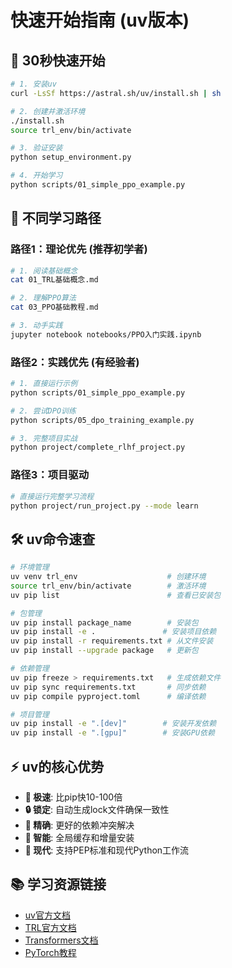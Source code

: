 # 快速开始指南 (uv版本)

## 🚀 30秒快速开始

```bash
# 1. 安装uv
curl -LsSf https://astral.sh/uv/install.sh | sh

# 2. 创建并激活环境
./install.sh
source trl_env/bin/activate

# 3. 验证安装
python setup_environment.py

# 4. 开始学习
python scripts/01_simple_ppo_example.py
```

## 🎯 不同学习路径

### 路径1：理论优先 (推荐初学者)
```bash
# 1. 阅读基础概念
cat 01_TRL基础概念.md

# 2. 理解PPO算法
cat 03_PPO基础教程.md

# 3. 动手实践
jupyter notebook notebooks/PPO入门实践.ipynb
```

### 路径2：实践优先 (有经验者)
```bash
# 1. 直接运行示例
python scripts/01_simple_ppo_example.py

# 2. 尝试DPO训练
python scripts/05_dpo_training_example.py

# 3. 完整项目实战
python project/complete_rlhf_project.py
```

### 路径3：项目驱动
```bash
# 直接运行完整学习流程
python project/run_project.py --mode learn
```

## 🛠️ uv命令速查

```bash
# 环境管理
uv venv trl_env                    # 创建环境
source trl_env/bin/activate        # 激活环境
uv pip list                        # 查看已安装包

# 包管理
uv pip install package_name        # 安装包
uv pip install -e .               # 安装项目依赖
uv pip install -r requirements.txt # 从文件安装
uv pip install --upgrade package   # 更新包

# 依赖管理
uv pip freeze > requirements.txt   # 生成依赖文件
uv pip sync requirements.txt       # 同步依赖
uv pip compile pyproject.toml      # 编译依赖

# 项目管理
uv pip install -e ".[dev]"        # 安装开发依赖
uv pip install -e ".[gpu]"        # 安装GPU依赖
```

## ⚡ uv的核心优势

- **🚀 极速**: 比pip快10-100倍
- **🔒 锁定**: 自动生成lock文件确保一致性
- **🎯 精确**: 更好的依赖冲突解决
- **💾 智能**: 全局缓存和增量安装
- **🔧 现代**: 支持PEP标准和现代Python工作流

## 📚 学习资源链接

- [uv官方文档](https://docs.astral.sh/uv/)
- [TRL官方文档](https://huggingface.co/docs/trl)
- [Transformers文档](https://huggingface.co/docs/transformers)
- [PyTorch教程](https://pytorch.org/tutorials/)